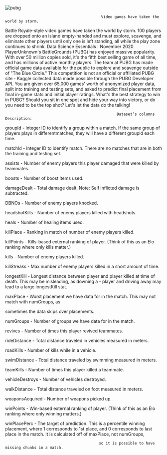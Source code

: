 ![pubg](https://user-images.githubusercontent.com/65906934/99274427-54cabe80-2850-11eb-9c5d-8fff11540a40.jpg)
                                                                                           
                                               
                                               Video games have taken the world by storm.

Battle Royale-style video games have taken the world by storm. 100 players are dropped onto an island empty-handed and must explore, scavenge, and eliminate other players until only one is left standing, all
while the play zone continues to shrink. Data Science Essentials | November 2020 PlayerUnknown's BattleGrounds (PUBG) has enjoyed massive popularity. With over 50 million copies sold, it's the fifth best selling game of all time, and has millions of active monthly players.
The team at PUBG has made official game data available for the public to explore and scavenge outside of "The Blue Circle." This competition is not an official or affiliated PUBG site - Kaggle collected data made possible through the PUBG Developer API.
You are given over 65,000 games' worth of anonymized player data, split into training and testing sets, and asked to predict final placement from final in-game stats and initial player ratings.
What's the best strategy to win in PUBG? Should you sit in one spot and hide your way into victory, or do you need to be the top shot? Let's let the data do the talking!

                                                      Dataset’s columns Description:

groupId - Integer ID to identify a group within a match. If the same group of players plays in differentmatches, they will have a different groupId each time.

matchId - Integer ID to identify match. There are no matches that are in both the training and testing set.

assists - Number of enemy players this player damaged that were killed by teammates.

boosts - Number of boost items used.

damageDealt - Total damage dealt. Note: Self inflicted damage is subtracted.

DBNOs - Number of enemy players knocked.

headshotKills - Number of enemy players killed with headshots.

heals - Number of healing items used.

killPlace - Ranking in match of number of enemy players killed.

killPoints - Kills-based external ranking of player. (Think of this as an Elo ranking where only kills matter.)

kills - Number of enemy players killed.

killStreaks - Max number of enemy players killed in a short amount of time.

longestKill - Longest distance between player and player killed at time of death. This may be misleading,
as downing a - player and driving away may lead to a large longestKill stat.

maxPlace - Worst placement we have data for in the match. This may not match with numGroups, as

sometimes the data skips over placements.

numGroups - Number of groups we have data for in the match.

revives - Number of times this player revived teammates.

rideDistance - Total distance traveled in vehicles measured in meters.

roadKills - Number of kills while in a vehicle.

swimDistance - Total distance traveled by swimming measured in meters.

teamKills - Number of times this player killed a teammate.

vehicleDestroys - Number of vehicles destroyed.

walkDistance - Total distance traveled on foot measured in meters.

weaponsAcquired - Number of weapons picked up.

winPoints - Win-based external ranking of player. (Think of this as an Elo ranking where only winning
matters.)

winPlacePerc - The target of prediction. This is a percentile winning placement, where 1 corresponds to
1st place, and 0 corresponds to last place in the match. It is calculated off of maxPlace, not numGroups,
                                              
                                              so it is possible to have missing chunks in a match.

